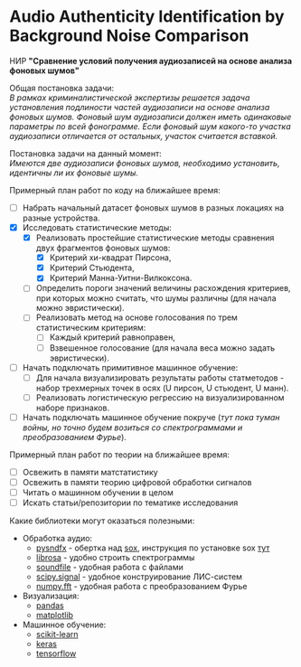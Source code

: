 # Audio Authenticity Identification by Background Noise Comparison
НИР **"Сравнение условий получения аудиозаписей на основе анализа фоновых шумов"**  

Общая постановка задачи:  
*В рамках криминалистической экспертизы решается задача установления подлиности частей аудиозаписи на основе анализа фоновых шумов. Фоновый шум аудиозаписи должен иметь одинаковые параметры по всей фонограмме. Если фоновый шум какого-то участка аудиозаписи отличается от остальных, участок считается вставкой.*

Постановка задачи на данный момент:  
*Имеются две аудиозаписи фоновых шумов, необходимо установить, идентичны ли их фоновые шумы.*
 
Примерный план работ  по коду на ближайшее время:
- [ ] Набрать начальный датасет фоновых шумов в разных локациях на разные устройства.
- [x] Исследовать статистические методы:
  - [x] Реализовать простейшие статистические методы сравнения двух фрагментов фоновых шумов:
    - [x] Критерий хи-квадрат Пирсона,
    - [x] Критерий Стьюдента,
    - [x] Критерий Манна-Уитни-Вилкоксона.
  - [ ] Определить пороги значений величины расхождения критериев, при которых можно считать, что шумы различны (для начала можно эвристически). 
  - [ ] Реализовать метод на основе голосования по трем статистическим критериям:
    - [ ] Каждый критерий равноправен,
    - [ ] Взвешенное голосование (для начала веса можно задать эвристически).
- [ ] Начать подключать примитивное машинное обучение:    
  - [ ] Для начала визуализировать результаты работы статметодов - набор трехмерных точек в осях (U пирсон, U стьюдент, U манн).
  - [ ] Реализовать логистическую регрессию на визуализированном наборе признаков.
- [ ] Начать подключать машинное обучение покруче (*тут пока туман войны, но точно будем возиться со спектрограммами и преобразованием Фурье*).

Примерный план работ по теории на ближайшее время:  
- [ ] Освежить в памяти матстатистику  
- [ ] Освежить в памяти теорию цифровой обработки сигналов  
- [ ] Читать о машинном обучении в целом  
- [ ] Искать статьи/репозитории по тематике исследования

Какие библиотеки могут оказаться полезными:
  * Обработка аудио:
    * [pysndfx](https://pypi.org/project/pysndfx/) - обертка над [sox](http://sox.sourceforge.net/), инструкция по установке sox [тут](https://stackoverflow.com/questions/17667491/how-to-use-sox-in-windows)
    * [librosa](https://librosa.org/doc/latest/index.html) - удобно строить спектрограммы
    * [soundfile](https://pysoundfile.readthedocs.io/en/latest/) - удобная работа с файлами
    * [scipy.signal](https://docs.scipy.org/doc/scipy/reference/signal.html#module-scipy.signal) - удобное конструирование ЛИС-систем
    * [numpy.fft](https://numpy.org/doc/stable/reference/routines.fft.html) - удобная работа с преобразованием Фурье
  * Визуализация:
    * [pandas](https://pandas.pydata.org/docs/)
    * [matplotlib](https://matplotlib.org/3.3.1/contents.html)
  * Машинное обучение:
    * [scikit-learn](https://scikit-learn.org/stable/)
    * [keras](https://keras.io/)
    * [tensorflow](https://www.tensorflow.org/)
